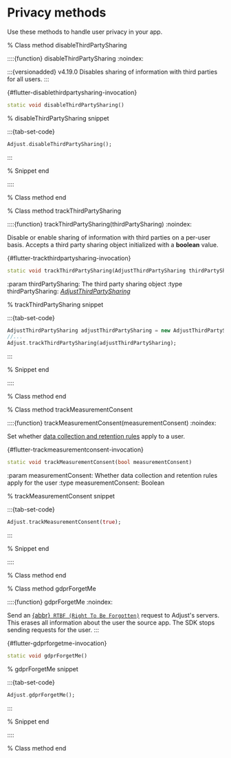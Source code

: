 # Privacy methods

Use these methods to handle user privacy in your app.

% Class method disableThirdPartySharing

::::{function} disableThirdPartySharing
:noindex:

:::{versionadded} v4.19.0
Disables sharing of information with third parties for all users.
:::

{#flutter-disablethirdpartysharing-invocation}
```dart
static void disableThirdPartySharing()
```

% disableThirdPartySharing snippet

:::{tab-set-code}

```dart
Adjust.disableThirdPartySharing();
```

:::

% Snippet end

::::

% Class method end

% Class method trackThirdPartySharing

::::{function} trackThirdPartySharing(thirdPartySharing)
:noindex:

Disable or enable sharing of information with third parties on a per-user basis. Accepts a third party sharing object initialized with a **boolean** value.

{#flutter-trackthirdpartysharing-invocation}
```dart
static void trackThirdPartySharing(AdjustThirdPartySharing thirdPartySharing)
```

:param thirdPartySharing: The third party sharing object
:type thirdPartySharing: [*AdjustThirdPartySharing*](/flutter/reference/AdjustThirdPartySharing.md)

% trackThirdPartySharing snippet

:::{tab-set-code}

```dart
AdjustThirdPartySharing adjustThirdPartySharing = new AdjustThirdPartySharing(false);
//...
Adjust.trackThirdPartySharing(adjustThirdPartySharing);
```

:::

% Snippet end

::::

% Class method end

% Class method trackMeasurementConsent

::::{function} trackMeasurementConsent(measurementConsent)
:noindex:

Set whether [data collection and retention rules](hc:manage-data-collection-and-retention) apply to a user.

{#flutter-trackmeasurementconsent-invocation}
```dart
static void trackMeasurementConsent(bool measurementConsent)
```

:param measurementConsent: Whether data collection and retention rules apply for the user
:type measurementConsent: Boolean

% trackMeasurementConsent snippet

:::{tab-set-code}

```dart
Adjust.trackMeasurementConsent(true);
```

:::

% Snippet end

::::

% Class method end

% Class method gdprForgetMe

::::{function} gdprForgetMe
:noindex:

Send an [{abbr}` RTBF (Right To Be Forgotten)`](hc:gdpr) request to Adjust's servers. This erases all information about the user the source app. The SDK stops sending requests for the user.
:::

{#flutter-gdprforgetme-invocation}
```dart
static void gdprForgetMe()
```

% gdprForgetMe snippet

:::{tab-set-code}

```dart
Adjust.gdprForgetMe();
```

:::

% Snippet end

::::

% Class method end
